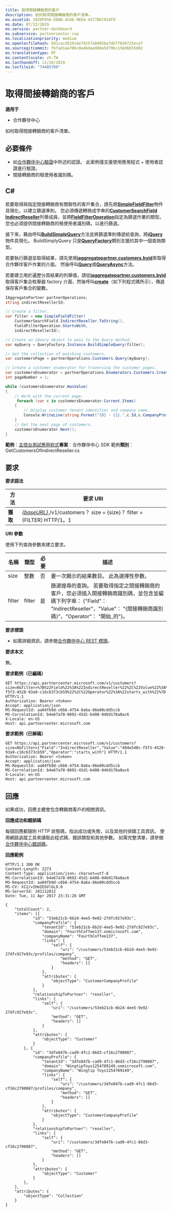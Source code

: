 ```yaml
---
title: 取得間接轉銷商的客戶
description: 如何取得間接轉銷商的客戶清單。
ms.assetid: 2920F056-E6B8-4C66-9EEA-4577BEC034F9
ms.date: 07/22/2019
ms.service: partner-dashboard
ms.subservice: partnercenter-csp
ms.localizationpriority: medium
ms.openlocfilehash: 9d1cacd519cbe79157ab095ba7dbff036725ecef
ms.sourcegitcommit: fbfad1ae706c8e4bdae080e5d79bc158d6b55d02
ms.translationtype: MT
ms.contentlocale: zh-TW
ms.lasthandoff: 11/26/2019
ms.locfileid: "74485708"
---
```

# <a name="get-customers-of-an-indirect-reseller"></a>取得間接轉銷商的客戶


**適用于**

- 合作夥伴中心

如何取得間接轉銷商的客戶清單。

## <a name="span-idprerequisitesspan-idprerequisitesspan-idprerequisitesprerequisites"></a><span id="Prerequisites"/><span id="prerequisites"/><span id="PREREQUISITES"/>必要條件


- 如[合作夥伴中心驗證](partner-center-authentication.md)中所述的認證。 此案例僅支援使用應用程式 + 使用者認證進行驗證。
- 間接轉銷商的租使用者識別碼。

## <a name="span-idc_span-idc_c"></a><span id="C_"/><span id="c_"/>C#


若要取得與指定間接轉銷商有關聯性的客戶集合，請先將[**SimpleFieldFilter**](https://docs.microsoft.com/dotnet/api/microsoft.store.partnercenter.models.query.simplefieldfilter)物件具現化，以建立篩選準則。 您必須傳遞轉換成字串的[**CustomerSearchField IndirectReseller**](https://docs.microsoft.com/dotnet/api/microsoft.store.partnercenter.models.customers.customersearchfield)列舉成員，並將[**FieldFilterOperation**](https://docs.microsoft.com/dotnet/api/microsoft.store.partnercenter.models.query.fieldfilteroperation)指定為篩選作業的類型。 您也必須提供間接轉銷商的租使用者識別碼，以進行篩選。

接下來，藉由呼叫[**BuildSimpleQuery**](https://docs.microsoft.com/dotnet/api/microsoft.store.partnercenter.models.query.queryfactory.buildsimplequery)方法並將篩選準則傳遞給查詢，將[**iQuery**](https://docs.microsoft.com/dotnet/api/microsoft.store.partnercenter.models.query.iquery)物件具現化。 BuildSimplyQuery 只是[**QueryFactory**](https://docs.microsoft.com/dotnet/api/microsoft.store.partnercenter.models.query.queryfactory)類別支援的其中一個查詢類型。

若要執行篩選並取得結果，請先使用[**iaggregatepartner.customers.byid**](https://docs.microsoft.com/dotnet/api/microsoft.store.partnercenter.ipartner.customers)來取得合作夥伴客戶作業的介面。 然後呼叫[**Query**](https://docs.microsoft.com/dotnet/api/microsoft.store.partnercenter.customers.icustomercollection.query)或[**QueryAsync**](https://docs.microsoft.com/dotnet/api/microsoft.store.partnercenter.customers.icustomercollection.queryasync)方法。

若要建立用於遍歷分頁結果的列舉值，請從[**iaggregatepartner.customers.byid**](https://docs.microsoft.com/dotnet/api/microsoft.store.partnercenter.enumerators.iresourcecollectionenumeratorcontainer.customers)取得客戶集合枚舉器 factory 介面，然後呼叫[**create**](https://docs.microsoft.com/dotnet/api/microsoft.store.partnercenter.factory.iresourcecollectionenumeratorfactory-1.create)（如下列程式碼所示），傳遞保存客戶集合的變數。

``` csharp
IAggregatePartner partnerOperations;
string indirectResellerId;

// Create a filter.
var filter = new SimpleFieldFilter(
    CustomerSearchField.IndirectReseller.ToString(), 
    FieldFilterOperation.StartsWith, 
    indirectResellerId);

// Create an iQuery object to pass to the Query method.
var myQuery = QueryFactory.Instance.BuildSimpleQuery(filter);

// Get the collection of matching customers.
var customersPage = partnerOperations.Customers.Query(myQuery);

// Create a customer enumerator for traversing the customer pages.
var customersEnumerator = partnerOperations.Enumerators.Customers.Create(customersPage);
int pageNumber = 1;

while (customersEnumerator.HasValue)
{
    // Work with the current page.
     foreach (var c in customersEnumerator.Current.Items)
    {
        // Display customer tenant identifier and company name.
        Console.WriteLine(string.Format("{0} - {1}.",c.Id,c.CompanyProfile.CompanyName));
    }
    // Get the next page of customers.
    customersEnumerator.Next();
}
```

**範例**：[主控台測試應用程式](console-test-app.md)**專案**：合作夥伴中心 SDK 範例**類別**： GetCustomersOfIndirectReseller.cs

## <a name="span-idrequestspan-idrequestspan-idrequestrequest"></a><span id="Request"/><span id="request"/><span id="REQUEST"/>要求


**要求語法**

| 方法  | 要求 URI                                                                                   |
|---------|-----------------------------------------------------------------------------------------------|
| **獲取** | [ *{baseURL}* ](partner-center-rest-urls.md)/v1/customers？ size = {size}？ filter = {FILTER} HTTP/1。1 |

 

**URI 參數**

使用下列查詢參數來建立要求。

| 名稱   | 類型   | 必要 | 描述                                                                                                                                                                                                                                                                                   |
|--------|--------|----------|-----------------------------------------------------------------------------------------------------------------------------------------------------------------------------------------------------------------------------------------------------------------------------------------------|
| size   | 整數    | 否       | 要一次顯示的結果數目。 此為選擇性參數。                                                                                                                                                                                                                |
| filter | filter | 是      | 篩選搜尋的查詢。 若要取得指定之間接轉銷商的客戶，您必須插入間接轉銷商識別碼，並包含並編碼下列字串： {"Field"： "IndirectReseller"，"Value"： "{間接轉銷商識別碼}"，"Operator"： "開始\_的"}。 |

 

**要求標頭**

- 如需詳細資訊，請參閱[合作夥伴中心 REST 標頭](headers.md)。

**要求本文**

無。

**要求範例（已編碼）**

```http
GET https://api.partnercenter.microsoft.com/v1/customers?size=0&filter=%7B%22Field%22%3A%22IndirectReseller%22%2C%22Value%22%3A%22484e548c-f5f3-4528-93a9-c16c6373cb59%22%2C%22Operator%22%3A%22starts_with%22%7D HTTP/1.1
Authorization: Bearer <token>
Accept: application/json
MS-RequestId: aa04fb9d-c6b6-4754-8a6a-86e00cdd5ccb
MS-CorrelationId: b4e67a78-0692-45d1-b408-04b9178a8ac6
X-Locale: en-US
Host: api.partnercenter.microsoft.com
```

**要求範例（已解碼）**

```http
GET https://api.partnercenter.microsoft.com/v1/customers?size=0&filter={"Field":"IndirectReseller","Value":"484e548c-f5f3-4528-93a9-c16c6373cb59","Operator":"starts_with"} HTTP/1.1
Authorization: Bearer <token>
Accept: application/json
MS-RequestId: aa04fb9d-c6b6-4754-8a6a-86e00cdd5ccb
MS-CorrelationId: b4e67a78-0692-45d1-b408-04b9178a8ac6
X-Locale: en-US
Host: api.partnercenter.microsoft.com
```

## <a name="span-idresponsespan-idresponsespan-idresponseresponse"></a><span id="Response"/><span id="response"/><span id="RESPONSE"/>回應


如果成功，回應主體會包含轉銷商客戶的相關資訊。

**回應成功和錯誤碼**

每個回應都隨附 HTTP 狀態碼，指出成功或失敗，以及其他的偵錯工具資訊。 使用網路追蹤工具來讀取此程式碼、錯誤類型和其他參數。 如需完整清單，請參閱[合作夥伴中心錯誤碼](error-codes.md)。

**回應範例**

```http
HTTP/1.1 200 OK
Content-Length: 2273
Content-Type: application/json; charset=utf-8
MS-CorrelationId: b4e67a78-0692-45d1-b408-04b9178a8ac6
MS-RequestId: aa04fb9d-c6b6-4754-8a6a-86e00cdd5ccb
MS-CV: XI2/vIHmIEGVlGL9.0
MS-ServerId: 101112012
Date: Tue, 11 Apr 2017 23:31:28 GMT

{
    "totalCount": 2,
    "items": [{
            "id": "53eb21cb-6b2d-4ee5-9e92-27dfc927e93c",
            "companyProfile": {
                "tenantId": "53eb21cb-6b2d-4ee5-9e92-27dfc927e93c",
                "domain": "FourthCoffee137.onmicrosoft.com",
                "companyName": "FourthCoffee137",
                "links": {
                    "self": {
                        "uri": "/customers/53eb21cb-6b2d-4ee5-9e92-27dfc927e93c/profiles/company",
                        "method": "GET",
                        "headers": []
                    }
                },
                "attributes": {
                    "objectType": "CustomerCompanyProfile"
                }
            },
            "relationshipToPartner": "reseller",
            "links": {
                "self": {
                    "uri": "/customers/53eb21cb-6b2d-4ee5-9e92-27dfc927e93c",
                    "method": "GET",
                    "headers": []
                }
            },
            "attributes": {
                "objectType": "Customer"
            }
        }, {
            "id": "3dfe847b-cad9-4fc1-86d3-cf16c2790087",
            "companyProfile": {
                "tenantId": "3dfe847b-cad9-4fc1-86d3-cf16c2790087",
                "domain": "WingtipToys1254789149.onmicrosoft.com",
                "companyName": "Wingtip Toys1254789149",
                "links": {
                    "self": {
                        "uri": "/customers/3dfe847b-cad9-4fc1-86d3-cf16c2790087/profiles/company",
                        "method": "GET",
                        "headers": []
                    }
                },
                "attributes": {
                    "objectType": "CustomerCompanyProfile"
                }
            },
            "relationshipToPartner": "reseller",
            "links": {
                "self": {
                    "uri": "/customers/3dfe847b-cad9-4fc1-86d3-cf16c2790087",
                    "method": "GET",
                    "headers": []
                }
            },
            "attributes": {
                "objectType": "Customer"
            }
        }, 
    ],
    "attributes": {
        "objectType": "Collection"
    }
}
```

 

 




